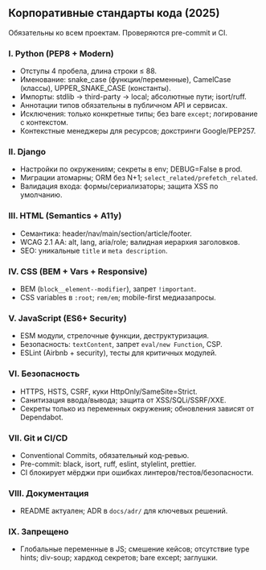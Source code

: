 ## Корпоративные стандарты кода (2025)

Обязательны ко всем проектам. Проверяются pre-commit и CI.

### I. Python (PEP8 + Modern)
- Отступы 4 пробела, длина строки ≤ 88.
- Именование: snake_case (функции/переменные), CamelCase (классы), UPPER_SNAKE_CASE (константы).
- Импорты: stdlib → third-party → local; абсолютные пути; isort/ruff.
- Аннотации типов обязательны в публичном API и сервисах.
- Исключения: только конкретные типы; без bare `except`; логирование с контекстом.
- Контекстные менеджеры для ресурсов; докстринги Google/PEP257.

### II. Django
- Настройки по окружениям; секреты в env; DEBUG=False в prod.
- Миграции атомарны; ORM без N+1; `select_related/prefetch_related`.
- Валидация входа: формы/сериализаторы; защита XSS по умолчанию.

### III. HTML (Semantics + A11y)
- Семантика: header/nav/main/section/article/footer.
- WCAG 2.1 AA: alt, lang, aria/role; валидная иерархия заголовков.
- SEO: уникальные `title` и `meta description`.

### IV. CSS (BEM + Vars + Responsive)
- BEM (`block__element--modifier`), запрет `!important`.
- CSS variables в `:root`; `rem/em`; mobile-first медиазапросы.

### V. JavaScript (ES6+ Security)
- ESM модули, стрелочные функции, деструктуризация.
- Безопасность: `textContent`, запрет `eval/new Function`, CSP.
- ESLint (Airbnb + security), тесты для критичных модулей.

### VI. Безопасность
- HTTPS, HSTS, CSRF, куки HttpOnly/SameSite=Strict.
- Санитизация ввода/вывода; защита от XSS/SQLi/SSRF/XXE.
- Секреты только из переменных окружения; обновления зависят от Dependabot.

### VII. Git и CI/CD
- Conventional Commits, обязательный код-ревью.
- Pre-commit: black, isort, ruff, eslint, stylelint, prettier.
- CI блокирует мёрджи при ошибках линтеров/тестов/безопасности.

### VIII. Документация
- README актуален; ADR в `docs/adr/` для ключевых решений.

### IX. Запрещено
- Глобальные переменные в JS; смешение кейсов; отсутствие type hints; div-soup; хардкод секретов; bare except; заглушки.
